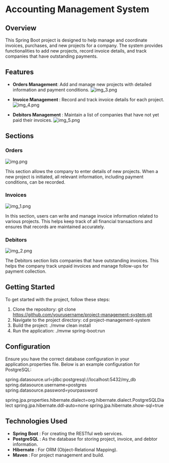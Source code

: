 # Accounting Management System

## Overview

This Spring Boot project is designed to help manage and coordinate invoices, purchases, and new
projects for a company. The system provides functionalities to add new projects, record invoice details, 
and track companies that have outstanding payments.

## Features

* <b> Orders Management</b>: Add and manage new projects with detailed information and payment 
  conditions.
![img_3.png](img_3.png)
  
* <b> Invoice Management </b>: Record and track invoice details for each project.
![img_4.png](img_4.png)  
* <b> Debitors Management </b>: Maintain a list of companies that have not yet paid their invoices.
![img_5.png](img_5.png)
## Sections
### Orders

![img.png](img.png)

This section allows the company to enter details of new projects. When a new project is initiated, all relevant information, including payment conditions, can be recorded.


### Invoices

![img_1.png](img_1.png)

In this section, users can write and manage invoice information related to various projects. This helps keep track of all financial transactions and ensures that records are maintained accurately.

### Debitors

![img_2.png](img_2.png)

The Debitors section lists companies that have outstanding invoices. This helps the company track unpaid invoices and manage follow-ups for payment collection.


## Getting Started

To get started with the project, follow these steps:

1. Clone the repository: 
git clone https://github.com/yourusername/project-management-system.git
2. Navigate to the project directory:  cd project-management-system
3. Build the project: ./mvnw clean install
4. Run the application: ./mvnw spring-boot:run


## Configuration

Ensure you have the correct database configuration in your application.properties file. Below is an example configuration for PostgreSQL:

spring.datasource.url=jdbc:postgresql://localhost:5432/my_db
spring.datasource.username=postgres
spring.datasource.password=yourpassword

spring.jpa.properties.hibernate.dialect=org.hibernate.dialect.PostgreSQLDialect
spring.jpa.hibernate.ddl-auto=none
spring.jpa.hibernate.show-sql=true


## Technologies Used

* <b>Spring Boot</b> :  For creating the RESTful web services.
* <b>PostgreSQL</b> : As the database for storing project, invoice, and debtor information.
* <b>Hibernate</b> : For ORM (Object-Relational Mapping).
* <b>Maven</b> : For project management and build.